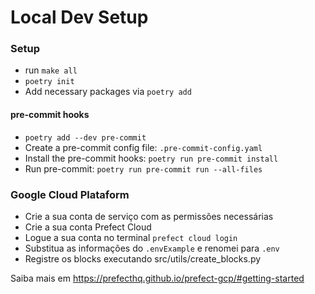 # Local Dev Setup

### Setup
- run `make all`
- `poetry init`
- Add necessary packages via `poetry add`

#### pre-commit hooks
- `poetry add --dev pre-commit`
- Create a pre-commit config file: `.pre-commit-config.yaml`
- Install the pre-commit hooks: `poetry run pre-commit install`
- Run pre-commit: `poetry run pre-commit run --all-files`


### Google Cloud Plataform
- Crie a sua conta de serviço com as permissões necessárias
- Crie a sua conta Prefect Cloud
- Logue a sua conta no terminal `prefect cloud login`
- Substitua as informações do `.envExample` e renomei para `.env`
- Registre os blocks executando src/utils/create_blocks.py

Saiba mais em https://prefecthq.github.io/prefect-gcp/#getting-started



